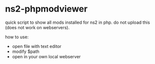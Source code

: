 ns2-phpmodviewer
================

quick script to show all mods installed for ns2 in php. do not upload this (does not work on webservers).

how to use:
- open file with text editor
- modify $path
- open in your own local webserver
